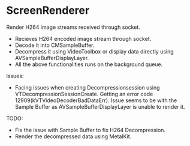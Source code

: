 # ScreenRenderer

Render H264 image streams received through socket.

- Recieves H264 encoded image stream through socket.
- Decode it into CMSampleBuffer.
- Decompress it using VideoToolbox or display data directly using AVSampleBufferDisplayLayer.
- All the above functionalities runs on the background queue.


Issues:
- Facing issues when creating Decompressionsession using VTDecompressionSessionCreate. Getting an error code 12909(kVTVideoDecoderBadDataErr). Issue seems to be with the Sample Buffer as AVSampleBufferDisplayLayer is unable to render it.

TODO:
- Fix the issue with Sample Buffer to fix H264 Decompression.
- Render the decompressed data using MetalKit.





